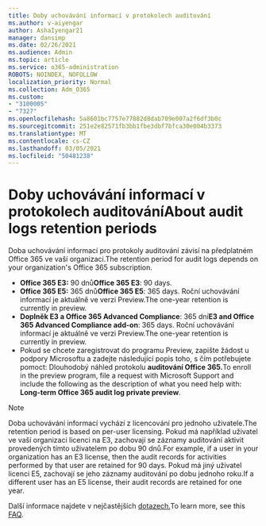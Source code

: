 ```yaml
---
title: Doby uchovávání informací v protokolech auditování
ms.author: v-aiyengar
author: AshaIyengar21
manager: dansimp
ms.date: 02/26/2021
ms.audience: Admin
ms.topic: article
ms.service: o365-administration
ROBOTS: NOINDEX, NOFOLLOW
localization_priority: Normal
ms.collection: Adm_O365
ms.custom:
- "3100005"
- "7327"
ms.openlocfilehash: 5a8601bc7757e77882d8dab709e007a2f6df3b0c
ms.sourcegitcommit: 251e2e82571fb3bb1fbe3dbf7bfca30e004b3373
ms.translationtype: MT
ms.contentlocale: cs-CZ
ms.lasthandoff: 03/05/2021
ms.locfileid: "50481238"
---
```

# <a name="about-audit-logs-retention-periods"></a><span data-ttu-id="c90a0-102">Doby uchovávání informací v protokolech auditování</span><span class="sxs-lookup"><span data-stu-id="c90a0-102">About audit logs retention periods</span></span>

<span data-ttu-id="c90a0-103">Doba uchovávání informací pro protokoly auditování závisí na předplatném Office 365 ve vaší organizaci.</span><span class="sxs-lookup"><span data-stu-id="c90a0-103">The retention period for audit logs depends on your organization's Office 365 subscription.</span></span>

- <span data-ttu-id="c90a0-104">**Office 365 E3:** 90 dnů</span><span class="sxs-lookup"><span data-stu-id="c90a0-104">**Office 365 E3**: 90 days.</span></span>
- <span data-ttu-id="c90a0-105">**Office 365 E5:** 365 dnů</span><span class="sxs-lookup"><span data-stu-id="c90a0-105">**Office 365 E5**: 365 days.</span></span> <span data-ttu-id="c90a0-106">Roční uchovávání informací je aktuálně ve verzi Preview.</span><span class="sxs-lookup"><span data-stu-id="c90a0-106">The one-year retention is currently in preview.</span></span>
- <span data-ttu-id="c90a0-107">**Doplněk E3 a Office 365 Advanced Compliance**: 365 dní</span><span class="sxs-lookup"><span data-stu-id="c90a0-107">**E3 and Office 365 Advanced Compliance add-on**: 365 days.</span></span> <span data-ttu-id="c90a0-108">Roční uchovávání informací je aktuálně ve verzi Preview.</span><span class="sxs-lookup"><span data-stu-id="c90a0-108">The one-year retention is currently in preview.</span></span>
- <span data-ttu-id="c90a0-109">Pokud se chcete zaregistrovat do programu Preview, zapište žádost u podpory Microsoftu a zadejte následující popis toho, s čím potřebujete pomoct: Dlouhodobý náhled protokolu **auditování Office 365.**</span><span class="sxs-lookup"><span data-stu-id="c90a0-109">To enroll in the preview program, file a request with Microsoft Support and include the following as the description of what you need help with: **Long-term Office 365 audit log private preview**.</span></span>
> [!NOTE]
> <span data-ttu-id="c90a0-110">Doba uchovávání informací vychází z licencování pro jednoho uživatele.</span><span class="sxs-lookup"><span data-stu-id="c90a0-110">The retention period is based on per-user licensing.</span></span> <span data-ttu-id="c90a0-111">Pokud má například uživatel ve vaší organizaci licenci na E3, zachovají se záznamy auditování aktivit provedených tímto uživatelem po dobu 90 dnů.</span><span class="sxs-lookup"><span data-stu-id="c90a0-111">For example, if a user in your organization has an E3 license, then the audit records for activities performed by that user are retained for 90 days.</span></span> <span data-ttu-id="c90a0-112">Pokud má jiný uživatel licenci E5, zachovají se jeho záznamy auditování po dobu jednoho roku.</span><span class="sxs-lookup"><span data-stu-id="c90a0-112">If a different user has an E5 license, their audit records are retained for one year.</span></span>

<span data-ttu-id="c90a0-113">Další informace najdete v nejčastějších [dotazech.](https://go.microsoft.com/fwlink/?linkid=2115336)</span><span class="sxs-lookup"><span data-stu-id="c90a0-113">To learn more, see this [FAQ](https://go.microsoft.com/fwlink/?linkid=2115336).</span></span>